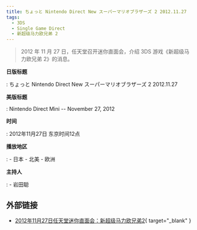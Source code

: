 ```yaml
---
title: ちょっと Nintendo Direct New スーパーマリオブラザーズ 2 2012.11.27
tags:
  - 3DS
  - Single Game Direct
  - 新超级马力欧兄弟 2
---
```


> 2012 年 11 月 27 日，任天堂召开迷你直面会，介绍 3DS 游戏《新超级马力欧兄弟 2》的消息。

**日版标题**

:   ちょっと Nintendo Direct New スーパーマリオブラザーズ 2 2012.11.27

**美版标题**

:   Nintendo Direct Mini -- November 27, 2012

**时间**

:   2012年11月27日 东京时间12点

**播放地区**

:   - 日本
    - 北美
    - 欧洲

**主持人**

:   - 岩田聪

## 外部链接

- [2012年11月27日任天堂迷你直面会：新超级马力欧兄弟2](https://www.bilibili.com/video/BV1wk4y1o75U/){ target="_blank" }
